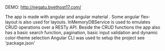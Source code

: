 DEMO: http://negatu.byethost17.com/

The app is made with angular and angular material . Some angular flex-layout is also used for layouts. InMemoryDBService is used to emulates CRUD operations over a RESTy API.
Beside the CRUD functions the app also has a basic search function, pagination, basic input validation and dynamic color-theme selection
Angular CLI was used to setup the project see 'package.json'
